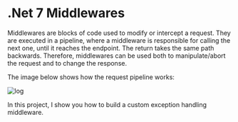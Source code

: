 # .Net 7 Middlewares

Middlewares are blocks of code used to modify or intercept a request.
They are executed in a pipeline, where a middleware is responsible for calling the next one, until it reaches the endpoint. The return takes the same path backwards.
Therefore, middlewares can be used both to manipulate/abort the request and to change the response.

The image below shows how the request pipeline works:

![log](https://learn.microsoft.com/en-us/aspnet/core/fundamentals/middleware/index/_static/request-delegate-pipeline.png?view=aspnetcore-7.0)

In this project, I show you how to build a custom exception handling middleware.
